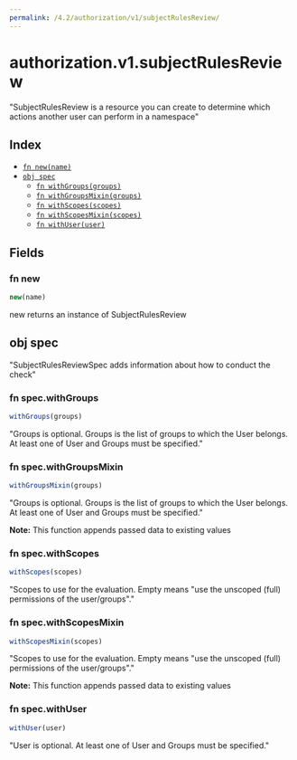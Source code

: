 ```yaml
---
permalink: /4.2/authorization/v1/subjectRulesReview/
---
```


# authorization.v1.subjectRulesReview

"SubjectRulesReview is a resource you can create to determine which actions another user can perform in a namespace"

## Index

* [`fn new(name)`](#fn-new)
* [`obj spec`](#obj-spec)
  * [`fn withGroups(groups)`](#fn-specwithgroups)
  * [`fn withGroupsMixin(groups)`](#fn-specwithgroupsmixin)
  * [`fn withScopes(scopes)`](#fn-specwithscopes)
  * [`fn withScopesMixin(scopes)`](#fn-specwithscopesmixin)
  * [`fn withUser(user)`](#fn-specwithuser)

## Fields

### fn new

```ts
new(name)
```

new returns an instance of SubjectRulesReview

## obj spec

"SubjectRulesReviewSpec adds information about how to conduct the check"

### fn spec.withGroups

```ts
withGroups(groups)
```

"Groups is optional.  Groups is the list of groups to which the User belongs.  At least one of User and Groups must be specified."

### fn spec.withGroupsMixin

```ts
withGroupsMixin(groups)
```

"Groups is optional.  Groups is the list of groups to which the User belongs.  At least one of User and Groups must be specified."

**Note:** This function appends passed data to existing values

### fn spec.withScopes

```ts
withScopes(scopes)
```

"Scopes to use for the evaluation.  Empty means \"use the unscoped (full) permissions of the user/groups\"."

### fn spec.withScopesMixin

```ts
withScopesMixin(scopes)
```

"Scopes to use for the evaluation.  Empty means \"use the unscoped (full) permissions of the user/groups\"."

**Note:** This function appends passed data to existing values

### fn spec.withUser

```ts
withUser(user)
```

"User is optional.  At least one of User and Groups must be specified."